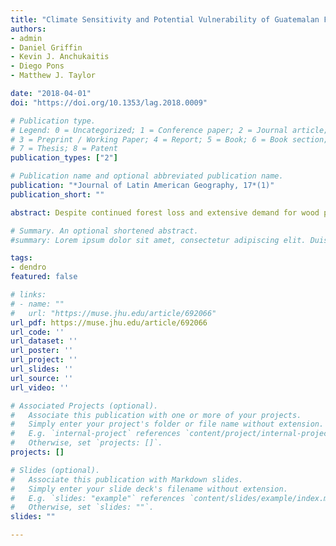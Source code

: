 ```yaml
---
title: "Climate Sensitivity and Potential Vulnerability of Guatemalan Fir (Abies guatemalensis) Forests in Totonicapan, Guatemala"
authors:
- admin
- Daniel Griffin
- Kevin J. Anchukaitis
- Diego Pons
- Matthew J. Taylor

date: "2018-04-01"
doi: "https://doi.org/10.1353/lag.2018.0009"

# Publication type.
# Legend: 0 = Uncategorized; 1 = Conference paper; 2 = Journal article;
# 3 = Preprint / Working Paper; 4 = Report; 5 = Book; 6 = Book section;
# 7 = Thesis; 8 = Patent
publication_types: ["2"]

# Publication name and optional abbreviated publication name.
publication: "*Journal of Latin American Geography, 17*(1)"
publication_short: ""

abstract: Despite continued forest loss and extensive demand for wood products throughout Guatemala, the locally managed and protected forests of Totonicapan remain some of the most intact within the country. Here, we study the growth rings of Guatemalan fir (Pinaceae, Abies guatemalensis Rehder, pinabete) at Totonicapan to assess environmental influences on tree growth and the potential vulnerability of these forests to climate change in the western highlands. We find that late summer and dry season precipitation are critical drivers in annual ring-width variability and that tree growth responds negatively to warm sea surface temperature anomalies in the eastern tropical Pacific. Considering our results in light of future climate model projections for Central America, we suggest that these forests will become increasingly susceptible to widespread drying and higher temperatures. Such shifts could fundamentally jeopardize an endemic and endangered tree species that has traditionally been preserved by K?iche? communal governance and that is highly regarded for its ecosystem services and role in the Guatemalan economy.

# Summary. An optional shortened abstract.
#summary: Lorem ipsum dolor sit amet, consectetur adipiscing elit. Duis posuere tellus ac convallis #placerat. Proin tincidunt magna sed ex sollicitudin condimentum.

tags:
- dendro
featured: false

# links:
# - name: ""
#   url: "https://muse.jhu.edu/article/692066"
url_pdf: https://muse.jhu.edu/article/692066
url_code: ''
url_dataset: ''
url_poster: ''
url_project: ''
url_slides: ''
url_source: ''
url_video: ''

# Associated Projects (optional).
#   Associate this publication with one or more of your projects.
#   Simply enter your project's folder or file name without extension.
#   E.g. `internal-project` references `content/project/internal-project/index.md`.
#   Otherwise, set `projects: []`.
projects: []

# Slides (optional).
#   Associate this publication with Markdown slides.
#   Simply enter your slide deck's filename without extension.
#   E.g. `slides: "example"` references `content/slides/example/index.md`.
#   Otherwise, set `slides: ""`.
slides: ""

---
```

